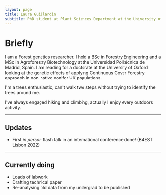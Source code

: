 ```yaml
---
layout: page
title: Laura Guillardin
subtitle: PhD student at Plant Sciences Department at the University of Oxford
---
```

# **Briefly**

I am a Forest genetics researcher. I hold a BSc in Forestry Engineering and a MSc in Agroforestry Biotechnology at the Universidad Politécnica de Madrid, Spain. I am reading for a doctorate at the University of Oxford looking at the genetic effects of applying Continuous Cover Forestry approach in non-native conifer UK populations.
 
 I'm a trees enthusiastic, can't walk two steps without trying to identify the trees around me.
 
 I've always engaged hiking and climbing, actually I enjoy every outdoors activity.
 
---

## **Updates**

- First _in person_ flash talk in an international conference done! (B4EST Lisbon 2022)

---

## **Currently doing**

- Loads of labwork
- Drafting technical paper
- Re-analysing old data from my undergrad to be published


